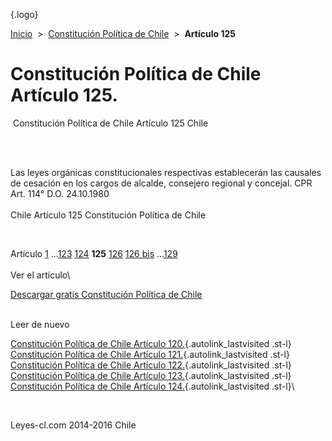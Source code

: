 <div class="wrapper">

[](/index.htm){.logo}
<div class="breadcrumbs">

[Inicio](/index.htm)  &gt;  [Constitución Política de
Chile](/constitucion_politica_de_chile.htm "Constitución Política de Chile")
 &gt;  **Artículo 125**

</div>

<div class="middle">

<div class="container">

Constitución Política de Chile\
Artículo 125.
===============================

<div id="goser">

</div>

﻿
Constitución Política de Chile Artículo 125 Chile

\
﻿
<div id="squareAds">

</div>

<div id="statya">

Las leyes orgánicas constitucionales respectivas establecerán las
causales de cesación en los cargos de alcalde, consejero regional y
concejal. CPR Art. 114° D.O. 24.10.1980\
\
Chile Artículo 125 Constitución Política de Chile

</div>

﻿
<div id="ads1">

</div>

<div class="breadstat">

Artículo
[1](/constitucion_politica_de_chile/1.htm) ...[123](/constitucion_politica_de_chile/123.htm) [124](/constitucion_politica_de_chile/124.htm) **125** [126](/constitucion_politica_de_chile/126.htm) [126
bis](/constitucion_politica_de_chile/126%20bis.htm) ...[129](/constitucion_politica_de_chile/129.htm) \
\
Ver el artículo\

</div>

[Descargar gratis Constitución Política de
Chile](/constitucion_politica_de_chile/download.htm "Descargar gratis Constitución Política de Chile")
﻿
<div style="clear: left">

</div>

\
Leer de nuevo

[Constitución Política de Chile Artículo
120.](/constitucion_politica_de_chile/120.htm){.autolink_lastvisited
.st-l} [Constitución Política de Chile Artículo
121.](/constitucion_politica_de_chile/121.htm){.autolink_lastvisited
.st-l} [Constitución Política de Chile Artículo
122.](/constitucion_politica_de_chile/122.htm){.autolink_lastvisited
.st-l} [Constitución Política de Chile Artículo
123.](/constitucion_politica_de_chile/123.htm){.autolink_lastvisited
.st-l} [Constitución Política de Chile Artículo
124.](/constitucion_politica_de_chile/124.htm){.autolink_lastvisited
.st-l}\

</div>

﻿
<div id="LeftAds">

</div>

</div>

Leyes-cl.com 2014-2016 Chile

</div>
